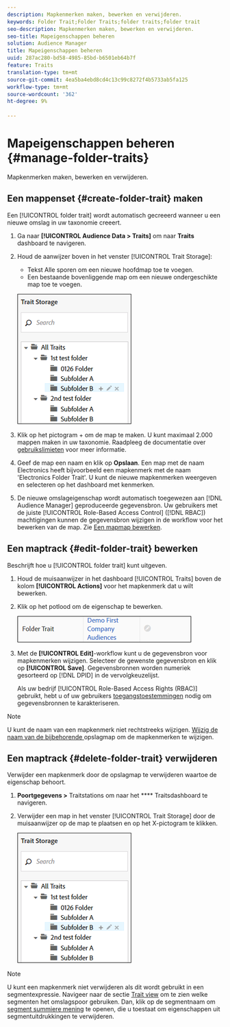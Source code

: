 ```yaml
---
description: Mapkenmerken maken, bewerken en verwijderen.
keywords: Folder Trait;Folder Traits;folder traits;folder trait
seo-description: Mapkenmerken maken, bewerken en verwijderen.
seo-title: Mapeigenschappen beheren
solution: Audience Manager
title: Mapeigenschappen beheren
uuid: 287ac280-bd58-4985-85bd-b6501eb64b7f
feature: Traits
translation-type: tm+mt
source-git-commit: 4ea5ba4ebd8cd4c13c99c8272f4b5733ab5fa125
workflow-type: tm+mt
source-wordcount: '362'
ht-degree: 9%

---
```



# Mapeigenschappen beheren {#manage-folder-traits}

Mapkenmerken maken, bewerken en verwijderen.

## Een mappenset {#create-folder-trait} maken

Een [!UICONTROL folder trait] wordt automatisch gecreeerd wanneer u een nieuwe omslag in uw taxonomie creeert.

<!-- create-folder-trait.xml -->

1. Ga naar **[!UICONTROL Audience Data > Traits]** om naar **Traits** dashboard te navigeren.
1. Houd de aanwijzer boven in het venster [!UICONTROL Trait Storage]:

   * Tekst Alle sporen om een nieuwe hoofdmap toe te voegen.
   * Een bestaande bovenliggende map om een nieuwe ondergeschikte map toe te voegen.

   ![](assets/folder_traits_create.PNG)

1. Klik op het pictogram + om de map te maken. U kunt maximaal 2.000 mappen maken in uw taxonomie. Raadpleeg de documentatie over [gebruikslimieten](../../features/administration/usage-limits.md) voor meer informatie.
1. Geef de map een naam en klik op **Opslaan**. Een map met de naam Electronics heeft bijvoorbeeld een mapkenmerk met de naam &#39;Electronics Folder Trait&#39;. U kunt de nieuwe mapkenmerken weergeven en selecteren op het dashboard met kenmerken.
1. De nieuwe omslageigenschap wordt automatisch toegewezen aan [!DNL Audience Manager] geproduceerde gegevensbron. Uw gebruikers met de juiste [!UICONTROL Role-Based Access Control] ([!DNL RBAC]) machtigingen kunnen de gegevensbron wijzigen in de workflow voor het bewerken van de map. Zie [Een mapmap bewerken](../../features/traits/manage-folder-traits.md#edit-folder-trait).

## Een maptrack {#edit-folder-trait} bewerken

Beschrijft hoe u [!UICONTROL folder trait] kunt uitgeven.

<!-- edit-folder-trait.xml -->

1. Houd de muisaanwijzer in het dashboard [!UICONTROL Traits] boven de kolom **[!UICONTROL Actions]** voor het mapkenmerk dat u wilt bewerken.
1. Klik op het potlood om de eigenschap te bewerken.

   ![](assets/folder_traits_edit_border.png)

1. Met de **[!UICONTROL Edit]**-workflow kunt u de gegevensbron voor mapkenmerken wijzigen. Selecteer de gewenste gegevensbron en klik op **[!UICONTROL Save]**. Gegevensbronnen worden numeriek gesorteerd op [!DNL DPID] in de vervolgkeuzelijst.

   Als uw bedrijf [!UICONTROL Role-Based Access Rights (RBAC)] gebruikt, hebt u of uw gebruikers [toegangstoestemmingen](../../features/traits/about-folder-traits.md#role-based-access-controls) nodig om gegevensbronnen te karakteriseren.

>[!NOTE]
>
>U kunt de naam van een mapkenmerk niet rechtstreeks wijzigen. [Wijzig de naam van de bijbehorende ](../../features/traits/trait-storage.md#rename-delete-trait-storage-folder) opslagmap om de mapkenmerken te wijzigen.

## Een maptrack {#delete-folder-trait} verwijderen

Verwijder een mapkenmerk door de opslagmap te verwijderen waartoe de eigenschap behoort.

<!-- delete-folder-trait.xml -->

1. **Poortgegevens >** Traitstations om naar het  **** Traitsdashboard te navigeren.
1. Verwijder een map in het venster [!UICONTROL Trait Storage] door de muisaanwijzer op de map te plaatsen en op het X-pictogram te klikken.

   ![Stap resultaat](assets/folder_traits_create.PNG)

>[!NOTE]
>
>U kunt een mapkenmerk niet verwijderen als dit wordt gebruikt in een segmentexpressie. Navigeer naar de sectie [Trait view](../../features/traits/trait-details-page.md) om te zien welke segmenten het omslagspoor gebruiken. Dan, klik op de segmentnaam om [segment summiere mening](../../features/segments/segment-summary-view.md) te openen, die u toestaat om eigenschappen uit segmentuitdrukkingen te verwijderen.
